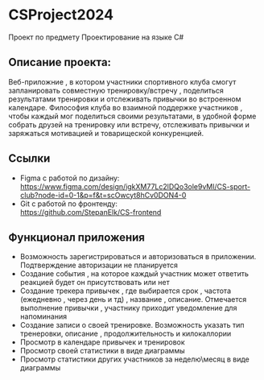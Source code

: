 # CSProject2024
Проект по предмету Проектирование на языке C#
## Описание проекта:
Веб-приложние , в котором участники спортивного клуба смогут запланировать совместную тренировку/встречу , поделиться результатами тренировки и отслеживать привычки во встроенном календаре. Философия клуба во взаимной поддержке участников , чтобы каждый мог поделиться своими результатами, в удобной форме собрать друзей на тренировку или встречу, отслеживать привычки и заряжаться мотивацией и товарищеской конкуренцией. 

## Ссылки
- Figma с работой по дизайну:  
https://www.figma.com/design/igkXM77Lc2lDQo3ole9vMl/CS-sport-club?node-id=0-1&p=f&t=scOwcyt8hCv0DON4-0
- Git с работой по фронтенду:  
https://github.com/StepanElk/CS-frontend

## Функционал приложения
- Возможность зарегистрироваться и авторизоваться в приложении. Подтверждение авторизации не планируется
- Создание события , на которое каждый участник может ответить реакцией будет он присутствовать или нет
- Создание трекера привычек , где выбирается срок , частота (ежедневно , через день и тд) , название , описание. Отмечается выполнение привычки , участнику приходит уведомление для напоминания
- Создание записи о своей тренировке. Возможность указать тип тренеровки, описание , продолжительность и килокаллории
- Просмотр в календаре привычек и тренировок
- Просмотр своей статистики в виде диаграммы
- Просмотр статистики других участников за неделю\месяц в виде диаграммы

